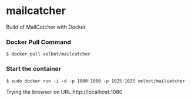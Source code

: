# mailcatcher

Build of MailCatcher with Docker

### Docker Pull Command

    $ docker pull xelbot/mailcatcher

### Start the container

    $ sudo docker run -i -d -p 1080:1080 -p 1025:1025 xelbot/mailcatcher

Trying the browser on URL http://localhost:1080
